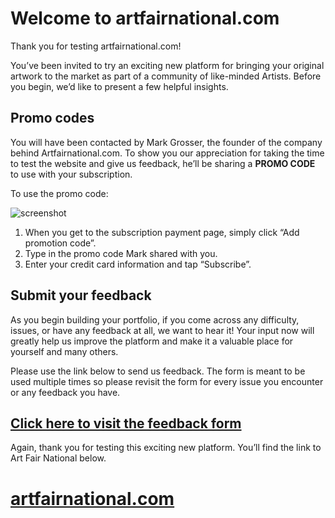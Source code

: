 # Welcome to artfairnational.com

Thank you for testing artfairnational.com!

You’ve been invited to try an exciting new platform for bringing your original artwork to the market as part of a community of like-minded Artists. Before you begin, we’d like to present a few helpful insights.

## Promo codes

You will have been contacted by Mark Grosser, the founder of the company behind Artfairnational.com. To show you our appreciation for taking the time to test the website and give us feedback, he’ll be sharing a **PROMO CODE** to use with your subscription.

To use the promo code:

![screenshot](https://imgur.com/ARl3isV)

1. When you get to the subscription payment page, simply click “Add promotion code”.
2. Type in the promo code Mark shared with you.
3. Enter your credit card information and tap “Subscribe”.

## Submit your feedback

As you begin building your portfolio, if you come across any difficulty, issues, or have any feedback at all, we want to hear it! Your input now will greatly help us improve the platform and make it a valuable place for yourself and many others.

Please use the link below to send us feedback. The form is meant to be used multiple times so please revisit the form for every issue you encounter or any feedback you have.

## [Click here to visit the feedback form](https://forms.gle/PhF19TRMsKTzC7V68)

Again, thank you for testing this exciting new platform. You’ll find the link to Art Fair National below.

# [artfairnational.com](https://artfairnational.com)
